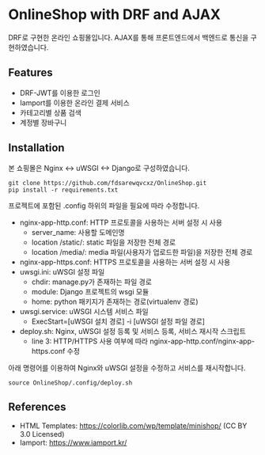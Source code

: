 # OnlineShop with DRF and AJAX
DRF로 구현한 온라인 쇼핑몰입니다. AJAX를 통해 프론트엔드에서 백엔드로 통신을 구현하였습니다.

## Features
* DRF-JWT를 이용한 로그인
* Iamport를 이용한 온라인 결제 서비스
* 카테고리별 상품 검색
* 계정별 장바구니

## Installation
본 쇼핑몰은 Nginx <-> uWSGI <-> Django로 구성하였습니다.

    git clone https://github.com/fdsarewqvcxz/OnlineShop.git
    pip install -r requirements.txt

프로젝트에 포함된 .config 하위의 파일을 필요에 따라 수정합니다.

* nginx-app-http.conf: HTTP 프로토콜을 사용하는 서버 설정 시 사용
  * server_name: 사용할 도메인명
  * location /static/: static 파일을 저장한 전체 경로
  * location /media/: media 파일(사용자가 업로드한 파일)을 저장한 전체 경로
* nginx-app-https.conf: HTTPS 프로토콜을 사용하는 서버 설정 시 사용
* uwsgi.ini: uWSGI 설정 파일
  * chdir: manage.py가 존재하는 파일 경로
  * module: Django 프로젝트의 wsgi 모듈
  * home: python 패키지가 존재하는 경로(virtualenv 경로)
* uwsgi.service: uWSGI 시스템 서비스 파일
  * ExecStart=[uWSGI 설치 경로] -i [uWSGI 설정 파일 경로]
* deploy.sh: Nginx, uWSGI 설정 등록 및 서비스 등록, 서비스 재시작 스크립트
  * line 3: HTTP/HTTPS 사용 여부에 따라 nginx-app-http.conf/nginx-app-https.conf 수정

아래 명령어를 이용하여 Nginx와 uWSGI 설정을 수정하고 서비스를 재시작합니다.

    source OnlineShop/.config/deploy.sh

## References
* HTML Templates: https://colorlib.com/wp/template/minishop/ (CC BY 3.0 Licensed)
* Iamport: https://www.iamport.kr/
